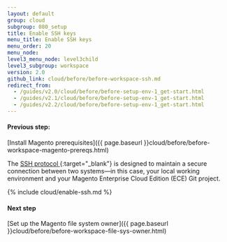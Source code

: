 ```yaml
---
layout: default
group: cloud
subgroup: 080_setup
title: Enable SSH keys
menu_title: Enable SSH keys
menu_order: 20
menu_node:
level3_menu_node: level3child
level3_subgroup: workspace
version: 2.0
github_link: cloud/before/before-workspace-ssh.md
redirect_from:
  - /guides/v2.0/cloud/before/before-setup-env-1_get-start.html
  - /guides/v2.1/cloud/before/before-setup-env-1_get-start.html
  - /guides/v2.2/cloud/before/before-setup-env-1_get-start.html
---
```


#### Previous step:
[Install Magento prerequisites]({{ page.baseurl }}cloud/before/before-workspace-magento-prereqs.html)

The [SSH protocol ](https://en.wikipedia.org/wiki/Secure_Shell){:target="_blank"} is designed to maintain a secure connection between two systems&mdash;in this case, your local working environment and your Magento Enterprise Cloud Edition (ECE) Git project.

{% include cloud/enable-ssh.md %}


#### Next step
[Set up the Magento file system owner]({{ page.baseurl }}cloud/before/before-workspace-file-sys-owner.html)

